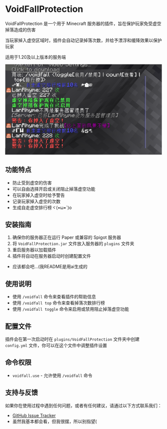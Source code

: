 
# VoidFallProtection

VoidFallProtection 是一个用于 Minecraft 服务器的插件，旨在保护玩家免受虚空掉落造成的伤害

当玩家掉入虚空区域时，插件会自动记录掉落次数，并给予漂浮和缓降效果以保护玩家

适用于1.20及以上版本的服务端

![QQ20241002-190801.png](QQ20241002-190801.png)

## 功能特点
- 防止受到虚空的伤害
- 可以自由选择开启或关闭阻止掉落虚空功能
- 在玩家掉入虚空时给予警告
- 记录玩家掉入虚空的次数
- 生成自走虚空排行榜ヾ(•ω•`)o

## 安装指南
1. 确保你的服务器正在运行 Paper 或兼容的 Spigot 服务器
2. 将 `VoidFallProtection.jar` 文件放入服务器的 `plugins` 文件夹
3. 重启服务器以加载插件
4. 插件将自动在服务器启动时创建配置文件
- 应该都会吧...(我README是用ai生成的

## 使用说明
- 使用 `/voidfall` 命令来查看插件的帮助信息
- 使用 `/voidfall top` 命令来查看掉落次数排行榜
- 使用 `/voidfall toggle` 命令来启用或禁用阻止掉落虚空功能
## 配置文件
插件会在第一次启动时在 `plugins/VoidFallProtection` 文件夹中创建 `config.yml` 文件，你可以在这个文件中调整插件设置

## 命令权限
- `voidfall.use` - 允许使用 `/voidfall` 命令

## 支持与反馈
如果你在使用过程中遇到任何问题，或者有任何建议，请通过以下方式联系我们：
- [GitHub Issue Tracker](https://github.com/LanRhyme/VoidFallProtectionPlugin/issues)
- 虽然我基本都会看，但我很摆，所以别指望(

